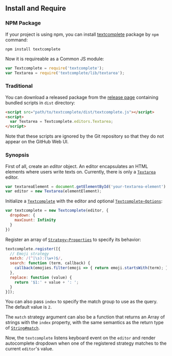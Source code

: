 ## Install and Require

### NPM Package

If your project is using npm, you can install [textcomplete](https://www.npmjs.com/package/textcomplete) package by `npm` command:

```
npm install textcomplete
```

Now it is requireable as a Common JS module:

```js
var Textcomplete = require('textcomplete');
var Textarea = require('textcomplete/lib/textarea');
```

### Traditional

You can download a released package from the [release page](https://github.com/yuku-t/textcomplete/releases) containing bundled scripts in `dist` directory:

```html
<script src="path/to/textcomplete/dist/textcomplete.js"></script>
<script>
  var Textarea = Textcomplete.editors.Textarea;
</script>
```

Note that these scripts are ignored by the Git repository so that they do not appear on the GitHub Web UI.

### Synopsis

First of all, create an *editor* object. An editor encapsulates an HTML elements where users write texts on. Currently, there is only a [`Textarea`] editor.

```js
var textareaElement = document.getElementById('your-textarea-element')
var editor = new Textarea(elementElement);
```

Initialize a [`Textcomplete`] with the editor and optional [`Textcomplete~Options`]:

```js
var textcomplete = new Textcomplete(editor, {
  dropdown: {
    maxCount: Infinity
  }
})
```

Register an array of [`Strategy~Properties`] to specify its behavior:

```js
textcomplete.register([{
  // Emoji strategy
  match: /(^|\s):(\w+)$/,
  search: function (term, callback) {
    callback(emojies.filter(emoji => { return emoji.startsWith(term); }));
  },
  replace: function (value) {
    return '$1:' + value + ': ';
  }
}]);
```

You can also pass `index` to specify the match group to use as the query.
The default value is `2`.

The `match` strategy argument can also be a function that returns an
Array of strings with the `index` property, with the same semantics as
the return type of [`String#match`].

Now, the `textcomplete` listens keyboard event on the `editor` and render autocomplete dropdown
when one of the registered strategy matches to the current `editor`'s value.

[`Strategy~Properties`]: api.md#strategyproperties
[`String#match`]: https://developer.mozilla.org/en-US/docs/Web/JavaScript/Reference/Global_Objects/String/match
[`Textarea`]: api.md#textarea
[`Textcomplete`]: api.md#textcomplete
[`Textcomplete~Options`]: api.md#textcompleteoptions
